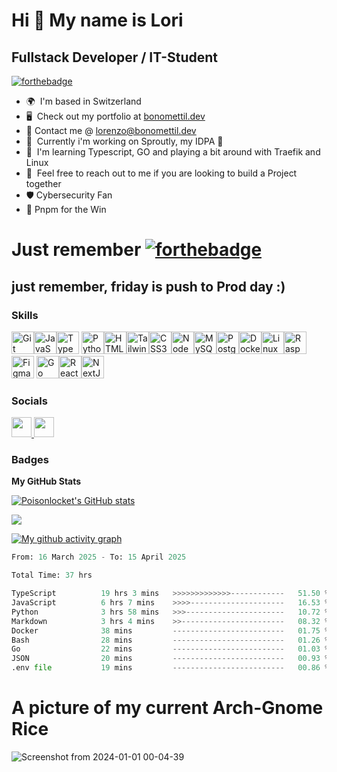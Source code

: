 Hi 👋 My name is Lori 
====================================

Fullstack Developer / IT-Student
---------------------------------------

[![forthebadge](https://forthebadge.com/images/badges/coffee-first-meetings-later.svg)](https://forthebadge.com)

* 🌍  I'm based in Switzerland
* 🖥️  Check out my portfolio at [bonomettil.dev](http://bonomettil.dev)
* 📩  Contact me @ [lorenzo@bonomettil.dev](mailto:lorenzo@bonomettil.dev)
* 🚀  Currently i'm working on Sproutly, my IDPA 🌱
* 🧠  I'm learning Typescript, GO and playing a bit around with Traefik and Linux
* 🤝  Feel free to reach out to me if you are looking to build a Project together
* 🛡️  Cybersecurity Fan
* 👑  Pnpm for the Win

# Just remember [![forthebadge](https://forthebadge.com/images/badges/not-a-bug-a-feature.svg)](https://forthebadge.com)
## just remember, friday is push to Prod day :)
### Skills


<p align="left">
  <a href="https://git-scm.com/" target="_blank" rel="noreferrer"><img src="https://raw.githubusercontent.com/danielcranney/readme-generator/main/public/icons/skills/git-colored.svg" width="36" height="36" alt="Git" /></a><a href="https://developer.mozilla.org/en-US/docs/Web/JavaScript" target="_blank" rel="noreferrer"><img src="https://raw.githubusercontent.com/danielcranney/readme-generator/main/public/icons/skills/javascript-colored.svg" width="36" height="36" alt="JavaScript" /></a><a href="https://www.python.org/" 

  <a href="https://www.typescriptlang.org/" target="_blank" rel="noreferrer"><img src="https://raw.githubusercontent.com/danielcranney/readme-generator/main/public/icons/skills/typescript-colored.svg" width="36" height="36" alt="TypeScript" /></a>
                                                                                                                                                                                                                                                                         <img src="https://raw.githubusercontent.com/danielcranney/readme-generator/main/public/icons/skills/python-colored.svg" width="36" height="36" alt="Python" /></a><a href="https://developer.mozilla.org/en-US/docs/Glossary/HTML5" target="_blank" rel="noreferrer"><img src="https://raw.githubusercontent.com/danielcranney/readme-generator/main/public/icons/skills/html5-colored.svg" width="36" height="36" alt="HTML5" /></a><a href="https://tailwindcss.com/" target="_blank" rel="noreferrer"><img src="https://raw.githubusercontent.com/danielcranney/readme-generator/main/public/icons/skills/tailwindcss-colored.svg" width="36" height="36" alt="TailwindCSS" /></a><a href="https://www.w3.org/TR/CSS/#css" target="_blank" rel="noreferrer"><img src="https://raw.githubusercontent.com/danielcranney/readme-generator/main/public/icons/skills/css3-colored.svg" width="36" height="36" alt="CSS3" /></a><a href="https://nodejs.org/en/" target="_blank" rel="noreferrer"><img src="https://raw.githubusercontent.com/danielcranney/readme-generator/main/public/icons/skills/nodejs-colored.svg" width="36" height="36" alt="NodeJS" /></a><a href="https://www.mysql.com/" target="_blank" rel="noreferrer"><img src="https://raw.githubusercontent.com/danielcranney/readme-generator/main/public/icons/skills/mysql-colored.svg" width="36" height="36" alt="MySQL" /></a><a href="https://www.postgresql.org/" target="_blank" rel="noreferrer"><img src="https://raw.githubusercontent.com/danielcranney/readme-generator/main/public/icons/skills/postgresql-colored.svg" width="36" height="36" alt="PostgreSQL" /></a><a href="https://www.docker.com/" target="_blank" rel="noreferrer"><img src="https://raw.githubusercontent.com/danielcranney/readme-generator/main/public/icons/skills/docker-colored.svg" width="36" height="36" alt="Docker" /></a><a href="https://www.linux.org" target="_blank" rel="noreferrer"><img src="https://raw.githubusercontent.com/danielcranney/readme-generator/main/public/icons/skills/linux-colored.svg" width="36" height="36" alt="Linux" /></a><a href="https://www.raspberrypi.org/" target="_blank" rel="noreferrer"><img src="https://raw.githubusercontent.com/danielcranney/readme-generator/main/public/icons/skills/raspberrypi-colored.svg" width="36" height="36" alt="Raspberry Pi" /></a><a href="https://www.figma.com/" target="_blank" rel="noreferrer"><img src="https://raw.githubusercontent.com/danielcranney/readme-generator/main/public/icons/skills/figma-colored.svg" width="36" height="36" alt="Figma" /></a>
<a href="https://go.dev/doc/" target="_blank" rel="noreferrer"><img src="https://raw.githubusercontent.com/danielcranney/readme-generator/main/public/icons/skills/go-colored.svg" width="36" height="36" alt="Go" /></a><a href="https://reactjs.org/" target="_blank" rel="noreferrer"><img src="https://raw.githubusercontent.com/danielcranney/readme-generator/main/public/icons/skills/react-colored.svg" width="36" height="36" alt="React" /></a><a href="https://nextjs.org/docs" target="_blank" rel="noreferrer"><img src="https://raw.githubusercontent.com/danielcranney/readme-generator/main/public/icons/skills/nextjs-colored.svg" width="36" height="36" alt="NextJs" /></a>


### Socials

<p align="left"> <a href="https://discord.com/users/683267055973433363" target="_blank" rel="noreferrer"> <picture> <source media="(prefers-color-scheme: dark)" srcset="https://raw.githubusercontent.com/danielcranney/readme-generator/main/public/icons/socials/discord.svg" /> <source media="(prefers-color-scheme: light)" srcset="https://raw.githubusercontent.com/danielcranney/readme-generator/main/public/icons/socials/discord.svg" /> <img src="https://raw.githubusercontent.com/danielcranney/readme-generator/main/public/icons/socials/discord.svg" width="32" height="32" /> </picture> </a> <a href="https://www.github.com/Poisonlocket" target="_blank" rel="noreferrer"> <picture> <source media="(prefers-color-scheme: dark)" srcset="https://raw.githubusercontent.com/danielcranney/readme-generator/main/public/icons/socials/github-dark.svg" /> <source media="(prefers-color-scheme: light)" srcset="https://raw.githubusercontent.com/danielcranney/readme-generator/main/public/icons/socials/github.svg" /> <img src="https://raw.githubusercontent.com/danielcranney/readme-generator/main/public/icons/socials/github.svg" width="32" height="32" /> </picture> </a></p>

### Badges

<b>My GitHub Stats</b>
<p>
  
  <a href="http://www.github.com/Poisonlocket"><img src="https://github-readme-stats.vercel.app/api?username=Poisonlocket&show_icons=true&hide=&count_private=true&title_color=84cc16&text_color=84cc16&icon_color=14b8a6&bg_color=000000&hide_border=true&show_icons=true" alt="Poisonlocket's GitHub stats" />   </a>


  <a href="http://www.github.com/Poisonlocket"><img src="https://github-readme-streak-stats.herokuapp.com/?user=Poisonlocket&stroke=84cc16&background=000000&ring=84cc16&fire=84cc16&currStreakNum=84cc16&currStreakLabel=84cc16&sideNums=84cc16&sideLabels=84cc16&dates=84cc16&hide_border=true" /></a></p>

  [![My github activity graph](https://github-readme-activity-graph.vercel.app/graph?username=poisonlocket&theme=github-compact)](https://github.com/ashutosh00710/github-readme-activity-graph)
  
  
<!--START_SECTION:waka-->

```python
From: 16 March 2025 - To: 15 April 2025

Total Time: 37 hrs

TypeScript          19 hrs 3 mins   >>>>>>>>>>>>>------------   51.50 %
JavaScript          6 hrs 7 mins    >>>>---------------------   16.53 %
Python              3 hrs 58 mins   >>>----------------------   10.72 %
Markdown            3 hrs 4 mins    >>-----------------------   08.32 %
Docker              38 mins         -------------------------   01.75 %
Bash                28 mins         -------------------------   01.26 %
Go                  22 mins         -------------------------   01.03 %
JSON                20 mins         -------------------------   00.93 %
.env file           19 mins         -------------------------   00.86 %
```

<!--END_SECTION:waka-->


# A picture of my current Arch-Gnome Rice
![Screenshot from 2024-01-01 00-04-39](https://github.com/Poisonlocket/Poisonlocket/assets/128643203/a845121e-ca89-4ad4-84b3-973215ac44a2)
